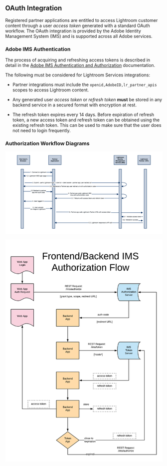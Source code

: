 ## OAuth Integration

Registered partner applications are entitled to access Lightroom customer content through a user _access token_ generated with a standard OAuth workflow. The OAuth integration is provided by the Adobe Identity Management System (IMS) and is supported across all Adobe services.

### Adobe IMS Authentication

The process of acquiring and refreshing access tokens is described in detail in the [Adobe IMS Authentication and Authorization](https://www.adobe.io/authentication/auth-methods.html#!AdobeDocs/adobeio-auth/master/OAuth/OAuth.md) documentation.

The following must be considered for Lightroom Services integrations:

- Partner integrations must include the `openid,AdobeID,lr_partner_apis` scopes to access Lightroom content.

- Any generated user _access token_ or _refresh token_ **must**  be stored in any backend service in a secured format with encryption at rest.

- The refresh token expires every 14 days. Before expiration of refresh token, a new access token and refresh token can be obtained using the existing refresh token. This can be used to make sure that the user does not need to login frequently.

### Authorization Workflow Diagrams

![OAUTH flow diagram for Lightroom Partner Integration](../docs/images/OAuthFlowDiagram.png)

![IMS Token Usage](../docs/images/IMS_Authorization_flow.png)
